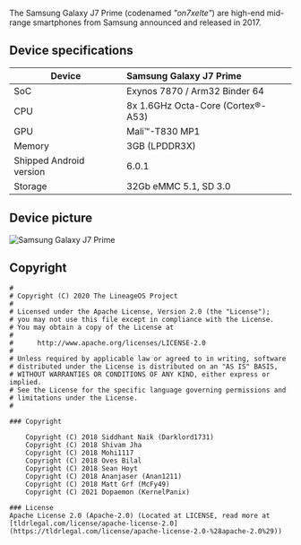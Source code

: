 The Samsung Galaxy J7 Prime  (codenamed _"on7xelte"_) are high-end mid-range smartphones from Samsung announced and released in 2017.

## Device specifications

| Device                  | Samsung Galaxy J7 Prime                                      |
| ----------------------- | :----------------------------------------------------------- |
| SoC                     | Exynos 7870 / Arm32 Binder 64                                |
| CPU                     | 8x 1.6GHz Octa-Core (Cortex®-A53)                            |
| GPU                     | Mali™-T830 MP1                                               |
| Memory                  | 3GB (LPDDR3X)                                                |
| Shipped Android version | 6.0.1                                                        |
| Storage                 | 32Gb eMMC 5.1, SD 3.0                                        |

## Device picture

![Samsung Galaxy J7 Prime](https://e7.pngegg.com/pngimages/878/537/png-clipart-samsung-galaxy-j7-prime-2016-samsung-galaxy-j5-dual-sim-4g-samsung-j7-prime-gadget-orange.png)

## Copyright

```
#
# Copyright (C) 2020 The LineageOS Project
#
# Licensed under the Apache License, Version 2.0 (the "License");
# you may not use this file except in compliance with the License.
# You may obtain a copy of the License at
#
#      http://www.apache.org/licenses/LICENSE-2.0
#
# Unless required by applicable law or agreed to in writing, software
# distributed under the License is distributed on an "AS IS" BASIS,
# WITHOUT WARRANTIES OR CONDITIONS OF ANY KIND, either express or implied.
# See the License for the specific language governing permissions and
# limitations under the License.
#

### Copyright

	Copyright (C) 2018 Siddhant Naik (Darklord1731)
	Copyright (C) 2018 Shivam Jha
	Copyright (C) 2018 Mohi1117
	Copyright (C) 2018 Oves Bilal
	Copyright (C) 2018 Sean Hoyt
	Copyright (C) 2018 Ananjaser (Anan1211)
	Copyright (C) 2018 Matt Grf (McFy49)
	Copyright (C) 2021 Dopaemon (KernelPanix)

### License
Apache License 2.0 (Apache-2.0) (Located at LICENSE, read more at [tldrlegal.com/license/apache-license-2.0](https://tldrlegal.com/license/apache-license-2.0-%28apache-2.0%29))
